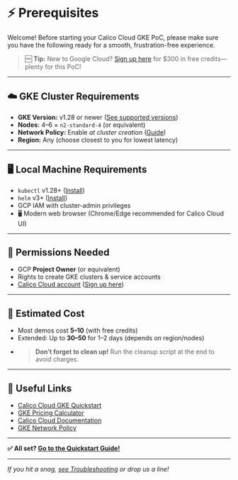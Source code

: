 # ⚡ Prerequisites

Welcome! Before starting your Calico Cloud GKE PoC, please make sure you have the following ready for a smooth, frustration-free experience.

> 🆓 **Tip:** New to Google Cloud? [Sign up here](https://cloud.google.com/free/) for $300 in free credits—plenty for this PoC!

---

## ☁️ GKE Cluster Requirements
- **GKE Version:** v1.28 or newer ([See supported versions](https://docs.tigera.io/calico-cloud/get-started/gke))
- **Nodes:** 4–6 × `n2-standard-4` (or equivalent)
- **Network Policy:** Enable *at cluster creation* ([Guide](https://cloud.google.com/kubernetes-engine/docs/how-to/network-policy))
- **Region:** Any (choose closest to you for lowest latency)

---

## 🖥️ Local Machine Requirements
- `kubectl` v1.28+ ([Install](https://kubernetes.io/docs/tasks/tools/install-kubectl/))
- `helm` v3+ ([Install](https://helm.sh/docs/intro/install/))
- GCP IAM with cluster-admin privileges
- 🖥️ Modern web browser (Chrome/Edge recommended for Calico Cloud UI)

---

## 🔐 Permissions Needed
- GCP **Project Owner** (or equivalent)
- Rights to create GKE clusters & service accounts
- [Calico Cloud account](https://calicocloud.tigera.io) ([Sign up here](https://calicocloud.tigera.io))

---

## 💸 Estimated Cost
- Most demos cost **$5–$10** (with free credits)
- Extended: Up to **$30–$50** for 1–2 days (depends on region/nodes)
- > **Don’t forget to clean up!** Run the cleanup script at the end to avoid charges.

---

## 🔗 Useful Links
- [Calico Cloud GKE Quickstart](https://docs.tigera.io/calico-cloud/get-started/gke)
- [GKE Pricing Calculator](https://cloud.google.com/products/calculator)
- [Calico Cloud Documentation](https://docs.tigera.io/calico-cloud)
- [GKE Network Policy](https://cloud.google.com/kubernetes-engine/docs/how-to/network-policy)

---

**✅ All set? [Go to the Quickstart Guide!](./quickstart.md)**

---

*If you hit a snag, [see Troubleshooting](./troubleshooting.md) or drop us a line!*